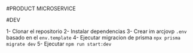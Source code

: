 #PRODUCT MICROSERVICE

#DEV

1- Clonar el repositorio
2- Instalar dependencias 
3- Crear im arcjovp `.env` basado en el `env.template`
4- Ejecutar migracion de prisma `npx prisma migrate dev`
5- Ejecutar `npm run start:dev`
